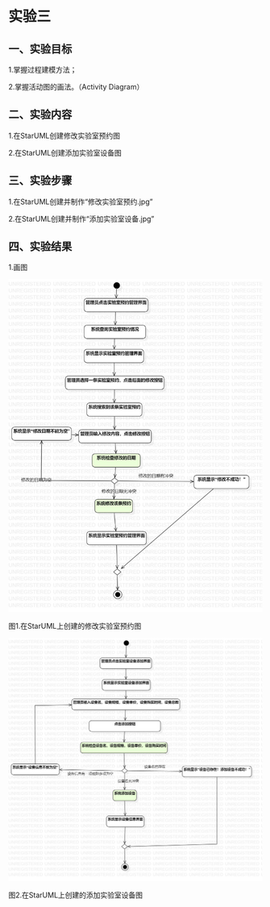 # 实验三

## 一、实验目标

1.掌握过程建模方法；

2.掌握活动图的画法。（Activity Diagram）


## 二、实验内容

1.在StarUML创建修改实验室预约图

2.在StarUML创建添加实验室设备图

## 三、实验步骤

1.在StarUML创建并制作“修改实验室预约.jpg”

2.在StarUML创建并制作“添加实验室设备.jpg”


## 四、实验结果

1.画图

![修改实验室预约UML图](./修改实验室预约.jpg)

图1.在StarUML上创建的修改实验室预约图

![添加实验室设备UML图](./添加实验室设备.jpg)

图2.在StarUML上创建的添加实验室设备图
